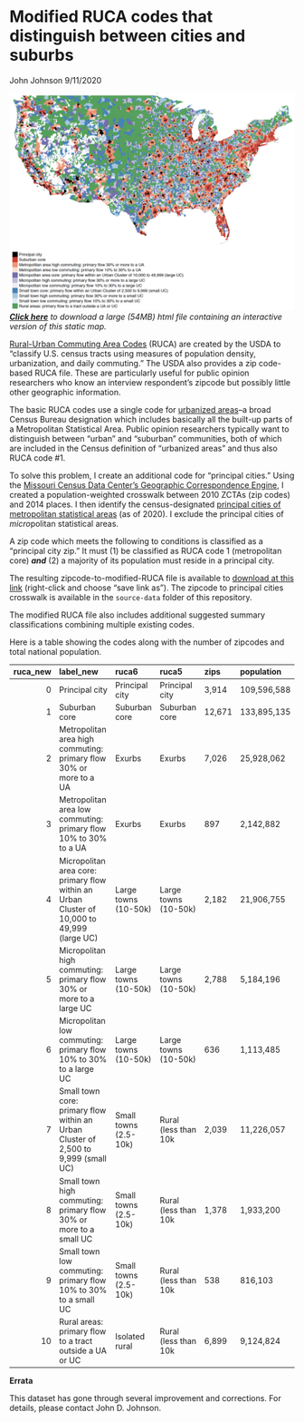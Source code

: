 Modified RUCA codes that distinguish between cities and suburbs
================
John Johnson
9/11/2020

![](National_Static_RUCA_map.png) *[**Click
here**](https://www.dropbox.com/s/yg1l54nbkcbj3mg/National_Interactive_RUCA_map.html?dl=1)
to download a large (54MB) html file containing an interactive version
of this static map.*

[Rural-Urban Commuting Area
Codes](https://www.ers.usda.gov/data-products/rural-urban-commuting-area-codes/)
(RUCA) are created by the USDA to “classify U.S. census tracts using
measures of population density, urbanization, and daily commuting.” The
USDA also provides a zip code-based RUCA file. These are particularly
useful for public opinion researchers who know an interview respondent’s
zipcode but possibly little other geographic information.

The basic RUCA codes use a single code for [urbanized
areas](https://www.census.gov/programs-surveys/geography/about/faq/2010-urban-area-faq.html)–a
broad Census Bureau designation which includes basically all the
built-up parts of a Metropolitan Statistical Area. Public opinion
researchers typically want to distinguish between “urban” and “suburban”
communities, both of which are included in the Census definition of
“urbanized areas” and thus also RUCA code \#1.

To solve this problem, I create an additional code for “principal
cities.” Using the [Missouri Census Data Center’s Geographic
Correspondence
Engine](http://mcdc.missouri.edu/applications/geocorr2014.html), I
created a population-weighted crosswalk between 2010 ZCTAs (zip codes)
and 2014 places. I then identify the census-designated [principal cities
of metropolitan statistical
areas](https://www.census.gov/geographies/reference-files/time-series/demo/metro-micro/delineation-files.html)
(as of 2020). I exclude the principal cities of *micro*politan
statistical areas.

A zip code which meets the following to conditions is classified as a
“principal city zip.” It must (1) be classified as RUCA code 1
(metropolitan core) ***and*** (2) a majority of its population must
reside in a principal city.

The resulting zipcode-to-modified-RUCA file is available to [download at
this
link](https://github.com/jdjohn215/modified-RUCA-codes/raw/master/Modified_RUCA_Zip_Codes_2010.csv)
(right-click and choose “save link as”). The zipcode to principal cities
crosswalk is available in the `source-data` folder of this repository.

The modified RUCA file also includes additional suggested summary
classifications combining multiple existing codes.

Here is a table showing the codes along with the number of zipcodes and
total national
population.

| ruca\_new | label\_new                                                                                  | ruca6                 | ruca5                | zips   | population  |
| --------: | :------------------------------------------------------------------------------------------ | :-------------------- | :------------------- | :----- | :---------- |
|         0 | Principal city                                                                              | Principal city        | Principal city       | 3,914  | 109,596,588 |
|         1 | Suburban core                                                                               | Suburban core         | Suburban core        | 12,671 | 133,895,135 |
|         2 | Metropolitan area high commuting: primary flow 30% or more to a UA                          | Exurbs                | Exurbs               | 7,026  | 25,928,062  |
|         3 | Metropolitan area low commuting: primary flow 10% to 30% to a UA                            | Exurbs                | Exurbs               | 897    | 2,142,882   |
|         4 | Micropolitan area core: primary flow within an Urban Cluster of 10,000 to 49,999 (large UC) | Large towns (10-50k)  | Large towns (10-50k) | 2,182  | 21,906,755  |
|         5 | Micropolitan high commuting: primary flow 30% or more to a large UC                         | Large towns (10-50k)  | Large towns (10-50k) | 2,788  | 5,184,196   |
|         6 | Micropolitan low commuting: primary flow 10% to 30% to a large UC                           | Large towns (10-50k)  | Large towns (10-50k) | 636    | 1,113,485   |
|         7 | Small town core: primary flow within an Urban Cluster of 2,500 to 9,999 (small UC)          | Small towns (2.5-10k) | Rural (less than 10k | 2,039  | 11,226,057  |
|         8 | Small town high commuting: primary flow 30% or more to a small UC                           | Small towns (2.5-10k) | Rural (less than 10k | 1,378  | 1,933,200   |
|         9 | Small town low commuting: primary flow 10% to 30% to a small UC                             | Small towns (2.5-10k) | Rural (less than 10k | 538    | 816,103     |
|        10 | Rural areas: primary flow to a tract outside a UA or UC                                     | Isolated rural        | Rural (less than 10k | 6,899  | 9,124,824   |

**Errata**

This dataset has gone through several improvement and corrections. For
details, please contact John D. Johnson.
